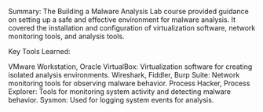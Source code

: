 Summary:
The Building a Malware Analysis Lab course provided guidance on setting up a safe and effective environment for malware analysis. It covered the installation and configuration of virtualization software, network monitoring tools, and analysis tools.

Key Tools Learned:

VMware Workstation, Oracle VirtualBox: Virtualization software for creating isolated analysis environments.
Wireshark, Fiddler, Burp Suite: Network monitoring tools for observing malware behavior.
Process Hacker, Process Explorer: Tools for monitoring system activity and detecting malware behavior.
Sysmon: Used for logging system events for analysis.
